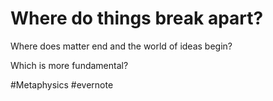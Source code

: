 # Where do things break apart?

Where does matter end and the world of ideas begin?

Which is more fundamental?

\#Metaphysics #evernote

